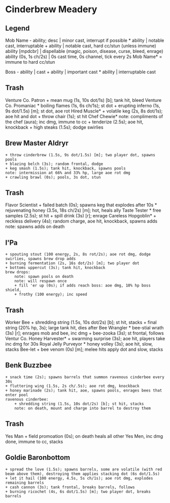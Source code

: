 # Cinderbrew Meadery

## Legend
Mob Name
    - ability; desc   | minor cast, interrupt if possible
    * ability         | notable cast, interruptable
    + ability         | notable cast, hard cc/stun (unless immune)
      ability [mpdcbr] | dispellable (magic, poison, disease, curse, bleed, enrage)
    ability (0s, 1s ch/2s) | 0s cast time, 0s channel, tick every 2s 
Mob Name* = immune to hard cc/stun

Boss
    - ability | cast
    + ability | important cast
    * ability | interruptable cast

## Trash
Venture Co. Patron
    + mean mug (1s, 10s dot/1s) [b]; tank hit, bleed
Venture Co. Promaniac
    * boiling flames (1s, 6s ch/1s); st dot
    + erupting inferno (1s, 9s dot/1.5s) [m]; st dot, aoe rot
Hired Muscle*
    + volatile keg (2s, 8s dot/1s); aoe hit and dot
    + throw chair (1s); st hit
Chef Chewie*
    note: compliments of the chef (aura); inc dmg, immune to cc
    + tenderize (2.5s); aoe hit, knockback
    + high steaks (1.5s); dodge swirlies

## Brew Master Aldryr
    + throw cinderbrew (1.5s, 9s dot/1.5s) [m]; two player dot, spawns pools
    + blazing belch (3s); random frontal, dodge
    + keg smash (1.5s); tank hit, knockback, spawns pools
    note: intermission at 66% and 33% hp, large aoe rot dmg
    + crawling brawl (0s); pools, 3s dot, stun

## Trash
Flavor Scientist
    + failed batch (0s); spawns keg that explodes after 10s
    * rejuvenating honey (3.5s, 18s ch/2s) [m]; hot, heals ally
Taste Tester
    * free samples (2.5s); st hit
    + spill drink (3s) [r]; enrage
Careless Hopgoblin*
    + reckless delivery (4s); random charge, aoe hit, knockback, spawns adds
    note: spawns adds on death

## I'Pa
    + spouting stout (100 energy, 2s, 8s rot/2s); aoe rot dmg, dodge swirlies, spawns brew drop adds
    + burning fermentation (2s, 16s dot/2s) [m]; two player dot
    + bottoms uppercut (3s); tank hit, knockback
    brew drops:
        note: spawn pools on death
        note: will respawn once
        + fill 'er up (0s); if adds reach boss: aoe dmg, 10% hp boss shield,
        + frothy (100 energy); inc speed

## Trash
Worker Bee
    + shredding string (1.5s, 10s dot/2s) [b]; st hit, stacks
    + final string (20% hp, 3s); large tank hit, dies after
Bee Wrangler
    * bee-stial wrath (3s) [r]; enrages mob and bee, inc dmg
    + bee-zooka (3s); st frontal, follows
Ventur Co. Honey Harvester*
    + swarming surprise (3s); aoe hit, players take inc dmg for 30s
Royal Jelly Purveyor
    * honey volley (3s); aoe hit, slow, stacks
Bee-let
    + bee venom (0s) [m]; melee hits apply dot and slow, stacks

## Benk Buzzbee
    + snack time (2s); spawns barrels that summon ravenous cinderbee every 30s
    + fluttering wing (1.5s, 2s ch/.5s); aoe rot dmg, knockback
    + honey marinade (2s); tank hit, aoe, spawns pools, enrages bees that enter pool
    ravenous cinderbee:
        + shredding string (1.5s, 10s dot/2s) [b]; st hit, stacks
        note: on death, mount and charge into barrel to destroy them

## Trash
Yes Man
    + field promoation (0s); on death heals all other Yes Men, inc dmg done, immune to cc, stacks

## Goldie Baronbottom
    + spread the love (1.5s); spawns barrels, some are volatile (with red beam above them), destroying them applies stacking dot (6s dot/1.5s)
    + let it hail (100 energy, 4.5s, 5s ch/1s); aoe rot dmg, explodes remaining barrels
    + cash cannon (3s); tank frontal, breaks barrels, follows
    + burning ricochet (4s, 6s dot/1.5s) [m]; two player dot, breaks barrels
